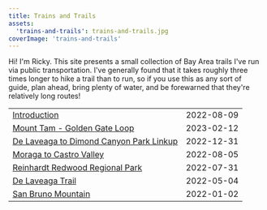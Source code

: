 ```yaml
---
title: Trains and Trails
assets:
  'trains-and-trails': trains-and-trails.jpg
coverImage: 'trains-and-trails'
---
```


<span data-behavior="introduction"></span>

Hi! I'm Ricky. This site presents a small collection of Bay Area trails I've run via public transportation. I've generally found that it takes roughly three times longer to hike a trail than to run, so if you use this as any sort of guide, plan ahead, bring plenty of water, and be forewarned that they're relatively long routes!

|   |   |
|:--|:--|
| [Introduction](introduction/) | <time>2022-08-09</time> |
| [Mount Tam - Golden Gate Loop](mount-tam-golden-gate-loop) | <time>2023-02-12</time> |
| [De Laveaga to Dimond Canyon Park Linkup](de-laveaga-dimond-park-linkup) | <time>2022-12-31</time> |
| [Moraga to Castro Valley](moraga-to-castro-valley/) | <time>2022-08-05</time> |
| [Reinhardt Redwood Regional Park](reinhardt-redwood-regional-park/) | <time>2022-07-31</time> |
| [De Laveaga Trail](de-laveaga/) | <time>2022-05-04</time> |
| [San Bruno Mountain](san-bruno-mountain/) | <time>2022-01-02</time> |
